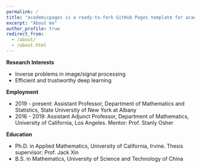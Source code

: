 ```yaml
---
permalink: /
title: "academicpages is a ready-to-fork GitHub Pages template for academic personal websites"
excerpt: "About me"
author_profile: true
redirect_from: 
  - /about/
  - /about.html
---
```



**Research Interests**
 - Inverse problems in image/signal processing
 - Efficient and trustworthy deep learning 


**Employment**
 - 2019 - present: Assistant Professor, Department of Mathematics and Statistics, State University of New York at Albany
 - 2016 - 2019: Assistant Adjunct Professor, Department of Mathematics, University of California, Los Angeles. 
   Mentor: Prof. Stanly Osher

**Education**
 - Ph.D. in Applied Mathematics, University of California, Irvine. Thesis supervisor: Prof. Jack Xin
 - B.S. in Mathematics, University of Science and Technology of China 
